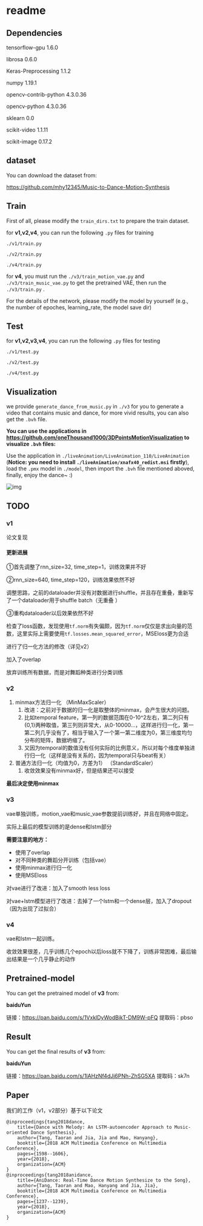 # readme

## Dependencies

tensorflow-gpu           1.6.0

librosa                  0.6.0

Keras-Preprocessing      1.1.2

numpy                    1.19.1

opencv-contrib-python    4.3.0.36

opencv-python            4.3.0.36

sklearn                  0.0

scikit-video             1.1.11

scikit-image             0.17.2

## dataset

You can download the dataset from: 

https://github.com/mhy12345/Music-to-Dance-Motion-Synthesis

## Train

First of all, please modify the `train_dirs.txt` to prepare the train dataset.

for **v1,v2,v4**, you can run the following `.py` files for training 

`./v1/train.py`

`./v2/train.py`

`./v4/train.py`

for **v4**,  you must run the `./v3/train_motion_vae.py` and `./v3/train_music_vae.py` to get the pretrained VAE, then  run the `./v3/train.py` .

For the details of the network, please modify the model by yourself (e.g., the number of epoches, learning_rate, the model save dir)

## Test

for **v1,v2,v3,v4**, you can run the following `.py` files for testing

`./v1/test.py`

`./v2/test.py`

`./v4/test.py`

## Visualization

we provide `generate_dance_from_music.py` in `./v3` for you to generate a video that contains music and dance, for more vivid results, you can also get the  `.bvh` file.



**You can use the applications in https://github.com/oneThousand1000/3DPointsMotionVisualization to visualize `.bvh` files:**

Use the application in `./liveAnimation/LiveAnimation_110/LiveAnimation` (**Notice: you need to install `./liveAnimation/xnafx40_redist.msi` firstly**), load the `.pmx`  model in `./model`, then import the `.bvh` file mentioned aboved, finally, enjoy the dance~ :)

![img](/images/1.png)

## TODO

### v1 

论文复现

#### 更新进展

①首先调整了rnn_size=32, time_step=1，训练效果并不好

②rnn_size=640, time_step=120，训练效果依然不好

调整思路，之前的dataloader并没有对数据进行shuffle，并且存在重叠，重新写了一个dataloader用于shuffle batch（无重叠 ）

③重构dataloader以后效果依然不好

检查了loss函数，发现使用`tf.norm`有失偏颇，因为`tf.norm`仅仅是求出向量的范数，这里实际上需要使用`tf.losses.mean_squared_error`，MSEloss更为合适

进行了归一化方法的修改（详见v2）

加入了overlap

放弃训练所有数据，而是对舞蹈种类进行分类训练

### v2

1. minmax方法归一化    （MinMaxScaler）
   1. 改进：之前对于数据的归一化是取整体的minmax，会产生很大的问题。
   2. 比如temporal feature，第一列的数据范围在0-10^2左右，第二列只有{0,1}两种取值，第三列则非常大，从0-10000...，这样进行归一化，第一第二列几乎没有了，相当于输入了一个第一第二维度为0，第三维度均匀分布的矩阵，数据坍缩了。
   3. 又因为temporal的数值没有任何实际的比例意义，所以对每个维度单独进行归一化（这样是没有关系的，因为temporal只与beat有关）
2. 普通方法归一化（均值为0，方差为1）  （StandardScaler）
   1. 收敛效果没有minmax好，但是结果还可以接受

**最后决定使用minmax**

### v3

vae单独训练，motion_vae和music_vae参数提前训练好，并且在网络中固定。

实际上最后的模型训练的是dense和lstm部分

**需要注意的地方：**

- 使用了overlap
- 对不同种类的舞蹈分开训练（包括vae）
- 使用minmax进行归一化
- 使用MSEloss

对vae进行了改进：加入了smooth less loss

对vae+lstm模型进行了改进：去掉了一个lstm和一个dense层，加入了dropout（因为出现了过拟合）

### v4

vae和lstm一起训练。

收敛效果很差，几乎训练几个epoch以后loss就不下降了，训练非常困难，最后输出结果是一个几乎静止的动作

## Pretrained-model

You can get the pretrained model of **v3** from: 

**baiduYun**

链接：https://pan.baidu.com/s/1VxklDyWodBikT-DM9W-pFQ 
提取码：pbso

## Result

You can get the final results of **v3** from: 

**baiduYun**

链接：https://pan.baidu.com/s/1lAHzNf4dJj6PNh-ZhSG5XA 
提取码：sk7n

## Paper

我们的工作（v1，v2部分）基于以下论文

```
@inproceedings{tang2018dance,
	title={Dance with Melody: An LSTM-autoencoder Approach to Music-oriented Dance Synthesis},
	author={Tang, Taoran and Jia, Jia and Mao, Hanyang},
	booktitle={2018 ACM Multimedia Conference on Multimedia Conference},
	pages={1598--1606},
	year={2018},
	organization={ACM}
}
@inproceedings{tang2018anidance,
	title={AniDance: Real-Time Dance Motion Synthesize to the Song},
	author={Tang, Taoran and Mao, Hanyang and Jia, Jia},
	booktitle={2018 ACM Multimedia Conference on Multimedia Conference},
	pages={1237--1239},
	year={2018},
	organization={ACM}
}
```

